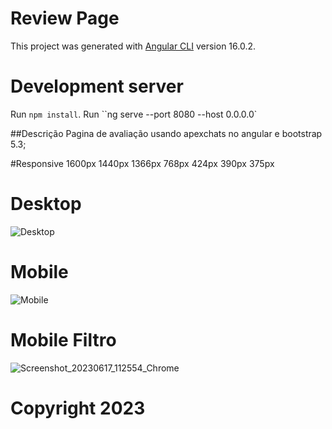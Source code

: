 # Review Page

This project was generated with [Angular CLI](https://github.com/angular/angular-cli) version 16.0.2.

# Development server

Run `npm install`.
Run ``ng serve --port 8080 --host 0.0.0.0`

##Descrição
Pagina de avaliação usando apexchats no angular e bootstrap 5.3;

#Responsive
1600px
1440px
1366px
768px
424px
390px
375px

# Desktop
![Desktop](https://github.com/jonatasemoreira/GraphicPro/assets/129689207/8ec11639-bfb9-4904-b8dd-9c87125e0568)

# Mobile
![Mobile](https://github.com/jonatasemoreira/GraphicPro/assets/129689207/61903d1a-179c-4fe0-b3b2-7124aca21d67)

# Mobile Filtro
![Screenshot_20230617_112554_Chrome](https://github.com/jonatasemoreira/GraphicPro/assets/129689207/db963ce8-6b4b-470d-b410-0a623b16af0f)


# Copyright 2023

